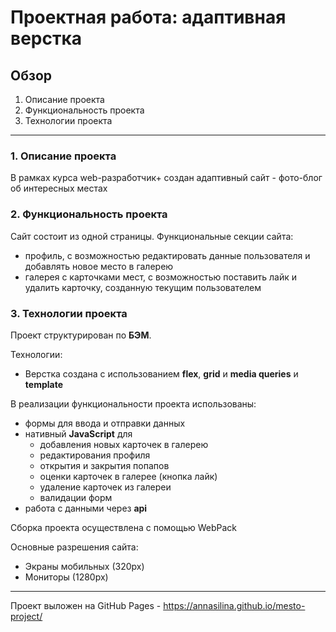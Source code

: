 # Проектная работа: адаптивная верстка

## Обзор
1. Описание проекта
2. Функциональность проекта
3. Технологии проекта

_____

### 1. Описание проекта

В рамках курса web-разработчик+ создан адаптивный сайт - фото-блог об интересных местах

### 2. Функциональность проекта
Сайт состоит из одной страницы. Функциональные секции сайта:
- профиль, с возможностью редактировать данные пользователя и добавлять новое место в галерею
- галерея с карточками мест, с возможностью поставить лайк и удалить карточку, созданную текущим пользователем

### 3. Технологии проекта
Проект структурирован по **БЭМ**.

Технологии:
- Верстка создана с использованием **flex**, **grid** и **media queries** и **template**

В реализации функциональности проекта использованы:
- формы для ввода и отправки данных
- нативный **JavaScript** для
  - добавления новых карточек в галерею
  - редактирования профиля
  - открытия и закрытия попапов
  - оценки карточек в галерее (кнопка лайк)
  - удаление карточек из галереи
  - валидации форм
- работа с данными через **api** 

Сборка проекта осуществлена с помощью WebPack

Основные разрешения сайта:
- Экраны мобильных (320px)
- Мониторы (1280px)
----
Проект выложен на GitHub Pages - https://annasilina.github.io/mesto-project/
